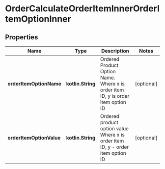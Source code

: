 
# OrderCalculateOrderItemInnerOrderItemOptionInner

## Properties
| Name | Type | Description | Notes |
| ------------ | ------------- | ------------- | ------------- |
| **orderItemOptionName** | **kotlin.String** | Ordered Product Option Name. Where x is order item ID, y is order item option ID |  [optional] |
| **orderItemOptionValue** | **kotlin.String** | Ordered product option value Where x is order item ID, y - order item option ID |  [optional] |




